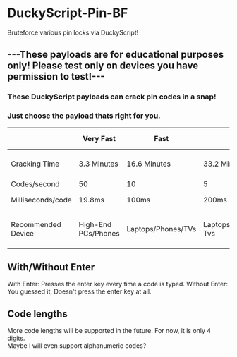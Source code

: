 # DuckyScript-Pin-BF
Bruteforce various pin locks via DuckyScript!

## ---These payloads are for educational purposes only! Please test only on devices you have permission to test!---

### These DuckyScript payloads can crack pin codes in a snap!

### Just choose the payload thats right for you.


|      |Very Fast|Fast|Medium|Slow|Very Slow|Extremely Slow|
|------|---------|----|------|----|---------|--------------|
|Cracking Time|3.3 Minutes|16.6 Minutes|33.2 Minutes|66.4 Minutes|2 Hours 18 Minutes|1 Hour 40 Minutes|
|Codes/second|50|10|5|2.5|1.25|1.2-1.4|
|Milliseconds/code|19.8ms|100ms|200ms|400ms|800ms|1200-1400ms|
|Recommended Device|High-End PCs/Phones|Laptops/Phones/TVs|Laptops/Phones/Kiosks/Old Tvs|Any Old Tech|Very Old Tech|Devices that can't handle strings|

## With/Without Enter
With Enter: Presses the enter key every time a code is typed.
Without Enter: You guessed it, Doesn't press the enter key at all.

## Code lengths
More code lengths will be supported in the future. For now, it is only 4 digits.      
Maybe I will even support alphanumeric codes?
